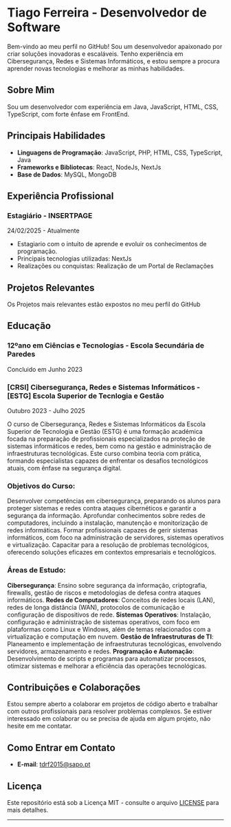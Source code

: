 # Tiago Ferreira - Desenvolvedor de Software

Bem-vindo ao meu perfil no GitHub! Sou um desenvolvedor apaixonado por criar soluções inovadoras e escaláveis. Tenho experiência em Cibersegurança, Redes e Sistemas Informáticos, e estou sempre a procura aprender novas tecnologias e melhorar as minhas habilidades.

## Sobre Mim

Sou um desenvolvedor com experiência em Java, JavaScript, HTML, CSS, TypeScript, com forte ênfase em FrontEnd.


## Principais Habilidades

- **Linguagens de Programação**: JavaScript, PHP, HTML, CSS, TypeScript, Java
- **Frameworks e Bibliotecas**: React, NodeJs, NextJs
- **Base de Dados**: MySQL, MongoDB

## Experiência Profissional

### Estagiário - INSERTPAGE
24/02/2025 - Atualmente

- Estagiario com o intuito de aprende e evoluir os conhecimentos de programação.
- Principais tecnologias utilizadas: NextJs
- Realizações ou conquistas: Realização de um Portal de Reclamações

## Projetos Relevantes

Os Projetos mais relevantes estão expostos no meu perfil do GitHub

## Educação

### 12ºano em Ciências e Tecnologias - Escola Secundária de Paredes
Concluido em Junho 2023

### [CRSI] Cibersegurança, Redes e Sistemas Informáticos - [ESTG] Escola Superior de Tecnlogia e Gestão
Outubro 2023 - Julho 2025

O curso de Cibersegurança, Redes e Sistemas Informáticos da Escola Superior de Tecnologia e Gestão (ESTG) é uma formação académica focada na preparação de profissionais especializados na proteção de sistemas informáticos e redes, bem como na gestão e administração de infraestruturas tecnológicas. Este curso combina teoria com prática, formando especialistas capazes de enfrentar os desafios tecnológicos atuais, com ênfase na segurança digital.

### Objetivos do Curso:
Desenvolver competências em cibersegurança, preparando os alunos para proteger sistemas e redes contra ataques cibernéticos e garantir a segurança da informação.
Aprofundar conhecimentos sobre redes de computadores, incluindo a instalação, manutenção e monitorização de redes informáticas.
Formar profissionais capazes de gerir sistemas informáticos, com foco na administração de servidores, sistemas operativos e virtualização.
Capacitar para a resolução de problemas tecnológicos, oferecendo soluções eficazes em contextos empresariais e tecnológicos.
### Áreas de Estudo:
**Cibersegurança**: Ensino sobre segurança da informação, criptografia, firewalls, gestão de riscos e metodologias de defesa contra ataques informáticos.
**Redes de Computadores**: Conceitos de redes locais (LAN), redes de longa distância (WAN), protocolos de comunicação e configuração de dispositivos de rede.
**Sistemas Operativos**: Instalação, configuração e administração de sistemas operativos, com foco em plataformas como Linux e Windows, além de temas relacionados com a virtualização e computação em nuvem.
**Gestão de Infraestruturas de TI**: Planeamento e implementação de infraestruturas tecnológicas, envolvendo servidores, armazenamento e redes.
**Programação e Automação**: Desenvolvimento de scripts e programas para automatizar processos, otimizar sistemas e melhorar a eficiência das operações tecnológicas.

## Contribuições e Colaborações

Estou sempre aberto a colaborar em projetos de código aberto e trabalhar com outros profissionais para resolver problemas complexos. Se estiver interessado em colaborar ou se precisa de ajuda em algum projeto, não hesite em me contatar.

## Como Entrar em Contato

- **E-mail**: tdrf2015@sapo.pt

## Licença

Este repositório está sob a Licença MIT - consulte o arquivo [LICENSE](LICENSE) para mais detalhes.

---
